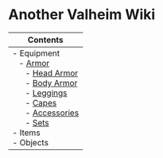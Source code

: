 # Another Valheim Wiki
<style>
.c2{
    padding-left:13px!important;
}
.c3{
    padding-left:26px!important;
}
</style>

| Contents |
| - |
| - Equipment <br> <blah class="c2">- [Armor](/equipment/armor)</blah><br> <blah class="c3">- [Head Armor](/equipment/armor#head-slot)</blah><br> <blah class="c3">- [Body Armor](/equipment/armor#body-slot)</blah><br> <blah class="c3">- [Leggings](/equipment/armor#legs-slot)</blah><br> <blah class="c3">- [Capes](/equipment/armor#cape-slot)</blah><br> <blah class="c3">- [Accessories](/equipment/armor#accessory-slot)</blah><br> <blah class="c3">- [Sets](/equipment/armor/sets)</blah><br> - Items <br> - Objects |